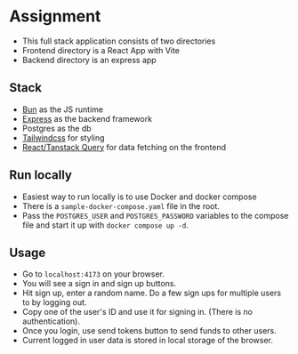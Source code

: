 # Assignment

- This full stack application consists of two directories
- Frontend directory is a React App with Vite
- Backend directory is an express app

## Stack

- [Bun](https://bun.sh/) as the JS runtime
- [Express](https://expressjs.com/) as the backend framework
- Postgres as the db
- [Tailwindcss](https://tailwindcss.com/) for styling
- [React/Tanstack Query](https://tanstack.com/query/latest) for data fetching on the frontend

## Run locally

- Easiest way to run locally is to use Docker and docker compose
- There is a `sample-docker-compose.yaml` file in the root.
- Pass the `POSTGRES_USER` and `POSTGRES_PASSWORD` variables to the compose file and start it up with `docker compose up -d`.

## Usage

- Go to `localhost:4173` on your browser.
- You will see a sign in and sign up buttons.
- Hit sign up, enter a random name. Do a few sign ups for multiple users to by logging out.
- Copy one of the user's ID and use it for signing in. (There is no authentication).
- Once you login, use send tokens button to send funds to other users.
- Current logged in user data is stored in local storage of the browser.
